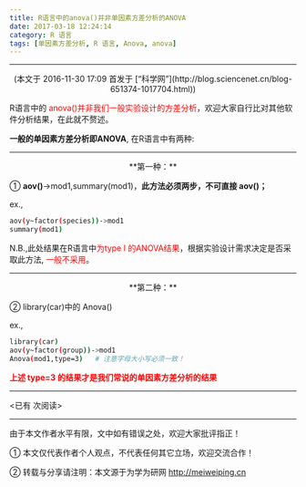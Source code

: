 ```yaml
---
title: R语言中的anova()并非单因素方差分析的ANOVA
date: 2017-03-18 12:24:14
category: R 语言
tags: [单因素方差分析, R 语言, Anova, anova]
---
```


---

<center>(本文于  2016-11-30 17:09  首发于 [“科学网”](http://blog.sciencenet.cn/blog-651374-1017704.html))</center>



R语言中的 <font color=red>anova()并非我们一般实验设计的方差分析</font>，欢迎大家自行比对其他软件分析结果，在此就不赘述。



**一般的单因素方差分析即ANOVA**, 在R语言中有两种:

<!-- more -->

---

<center>**第一种：**</center>

① **aov()**->mod1,summary(mod1)，**此方法必须两步，不可直接 aov()；**

ex.,

``` bash
aov(y~factor(species))->mod1
summary(mod1)   

```

N.B.,此处结果在R语言中<font color=red>为type I 的ANOVA结果</font>，根据实验设计需求决定是否采取此方法, <font color=red>一般不采用</font>。

  

---

<center>**第二种：**</center>

② library(car)中的 Anova()

ex.,

``` bash
library(car)
aov(y~factor(group))->mod1
Anova(mod1,type=3)   # 注意字母大小写必须一致！
```


<font color=red>**上述 type=3 的结果才是我们常说的单因素方差分析的结果**</font>




---

<span id="busuanzi_container_page_pv">
<已有 <span id="busuanzi_value_page_pv"></span> 次阅读>
</span>

---


由于本文作者水平有限，文中如有错误之处，欢迎大家批评指正！

① 本文仅代表作者个人观点，不代表任何其它立场，欢迎交流合作！

② 转载与分享请注明：本文源于为学为研网 http://meiweiping.cn